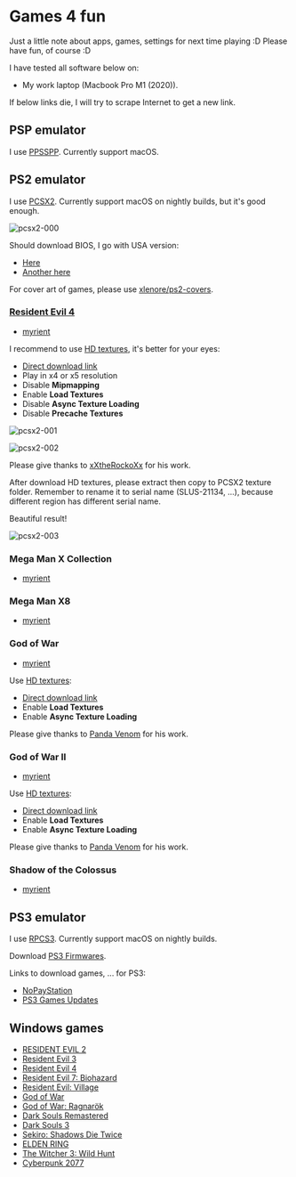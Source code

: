 # Games 4 fun

Just a little note about apps, games, settings for next time playing :D Please have fun, of course :D

I have tested all software below on:

- My work laptop (Macbook Pro M1 (2020)).

If below links die, I will try to scrape Internet to get a new link.

## PSP emulator

I use [PPSSPP](https://github.com/hrydgard/ppsspp). Currently support macOS.

## PS2 emulator

I use [PCSX2](https://github.com/PCSX2/pcsx2). Currently support macOS on nightly builds, but it's good enough.

![pcsx2-000](https://raw.githubusercontent.com/haunt98/posts-images/main/pcsx2-000.jxl)

Should download BIOS, I go with USA version:

- [Here](https://emulation.gametechwiki.com/index.php/Emulator_files#PlayStation_2)
- [Another here](https://myrient.erista.me/files/Redump/Sony%20-%20PlayStation%202%20-%20BIOS%20Images/)

For cover art of games, please use [xlenore/ps2-covers](https://github.com/xlenore/ps2-covers).

### [Resident Evil 4](https://wiki.pcsx2.net/Resident_Evil_4)

- [myrient](https://myrient.erista.me/files/Redump/Sony%20-%20PlayStation%202/Resident%20Evil%204%20%28USA%29.zip)

I recommend to use [HD textures](https://gbatemp.net/threads/resident-evil-4-hd-textures-update-2.615869/), it's better
for your eyes:

- [Direct download link](https://www.mediafire.com/file/dp2sm4jt7rph19b/R_e.4.HD.textures.v2.3_xXThe.RockoXx.rar/file)
- Play in x4 or x5 resolution
- Disable **Mipmapping**
- Enable **Load Textures**
- Disable **Async Texture Loading**
- Disable **Precache Textures**

![pcsx2-001](https://raw.githubusercontent.com/haunt98/posts-images/main/pcsx2-001.jxl)

![pcsx2-002](https://raw.githubusercontent.com/haunt98/posts-images/main/pcsx2-002.jxl)

Please give thanks to [xXtheRockoXx](https://ko-fi.com/xxtherockoxx) for his work.

After download HD textures, please extract then copy to PCSX2 texture folder. Remember to rename it to serial name
(SLUS-21134, ...), because different region has different serial name.

Beautiful result!

![pcsx2-003](https://raw.githubusercontent.com/haunt98/posts-images/main/pcsx2-003.jxl)

### Mega Man X Collection

- [myrient](https://myrient.erista.me/files/Redump/Sony%20-%20PlayStation%202/Mega%20Man%20X%20-%20Command%20Mission%20%28USA%29.zip)

### Mega Man X8

- [myrient](https://myrient.erista.me/files/Redump/Sony%20-%20PlayStation%202/Mega%20Man%20X8%20%28USA%29.zip)

### God of War

- [myrient](https://myrient.erista.me/files/Redump/Sony%20-%20PlayStation%202/God%20of%20War%20%28USA%29.zip)

Use [HD textures](https://gbatemp.net/threads/god-of-war-usa-hd-remaster.620841/):

- [Direct download link](https://www.mediafire.com/file/wxyw6yhhlbd0xgn/SCUS-97399_v2.7z/file)
- Enable **Load Textures**
- Enable **Async Texture Loading**

Please give thanks to [Panda Venom](https://ko-fi.com/pandavenom) for his work.

### God of War II

- [myrient](https://myrient.erista.me/files/Redump/Sony%20-%20PlayStation%202/God%20of%20War%20II%20%28USA%29.zip)

Use [HD textures](https://gbatemp.net/threads/god-of-war-2-usa-hd-remaster.621196/):

- [Direct download link](https://www.mediafire.com/file_premium/0ly8txrjxyrartg/SCUS-97481_v2.7z/file)
- Enable **Load Textures**
- Enable **Async Texture Loading**

Please give thanks to [Panda Venom](https://ko-fi.com/pandavenom) for his work.

### Shadow of the Colossus

- [myrient](https://myrient.erista.me/files/Redump/Sony%20-%20PlayStation%202/Shadow%20of%20the%20Colossus%20%28USA%29.zip)

## PS3 emulator

I use [RPCS3](https://github.com/RPCS3/rpcs3). Currently support macOS on nightly builds.

Download [PS3 Firmwares](https://www.playstation.com/en-us/support/hardware/ps3/system-software/).

Links to download games, ... for PS3:

- [NoPayStation](https://nopaystation.com/)
- [PS3 Games Updates](http://demo.aldostools.org/updates.html)

## Windows games

- [RESIDENT EVIL 2](https://fitgirl-repacks.site/resident-evil-2-deluxe-edition/)
- [Resident Evil 3](https://fitgirl-repacks.site/resident-evil-3/)
- [Resident Evil 4](https://fitgirl-repacks.site/resident-evil-4-hd-project/)
- [Resident Evil 7: Biohazard](https://fitgirl-repacks.site/resident-evil-7-biohazard/)
- [Resident Evil: Village](https://fitgirl-repacks.site/resident-evil-village/)
- [God of War](https://fitgirl-repacks.site/god-of-war/)
- [God of War: Ragnarök](https://fitgirl-repacks.site/god-of-war-ragnarok/)
- [Dark Souls Remastered](https://fitgirl-repacks.site/dark-souls-remastered/)
- [Dark Souls 3](https://fitgirl-repacks.site/dark-souls-3/)
- [Sekiro: Shadows Die Twice](https://fitgirl-repacks.site/sekiro-shadows-die-twice/)
- [ELDEN RING](https://fitgirl-repacks.site/elden-ring/)
- [The Witcher 3: Wild Hunt](https://fitgirl-repacks.site/the-witcher-3-wild-hunt-complete-edition/)
- [Cyberpunk 2077](https://fitgirl-repacks.site/cyberpunk-2077/)
